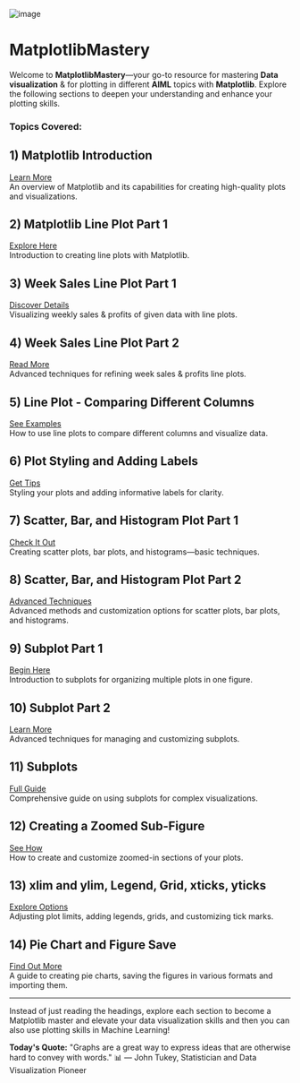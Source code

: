 ![image](https://github.com/user-attachments/assets/2f7966a3-f76f-49fc-b154-88153c7592b8)

# MatplotlibMastery

Welcome to **MatplotlibMastery**—your go-to resource for mastering **Data visualization** & for plotting in different **AIML** topics with **Matplotlib**. Explore the following sections to deepen your understanding and enhance your plotting skills.

### Topics Covered:

## 1) Matplotlib Introduction
[Learn More](https://example.com/matplotlib-intro)  
An overview of Matplotlib and its capabilities for creating high-quality plots and visualizations.

## 2) Matplotlib Line Plot Part 1
[Explore Here](https://example.com/matplotlib-lineplot-part1)  
Introduction to creating line plots with Matplotlib.

## 3) Week Sales Line Plot Part 1
[Discover Details](https://example.com/week-sales-line-plot-part1)  
Visualizing weekly sales & profits of given data with line plots.

## 4) Week Sales Line Plot Part 2
[Read More](https://example.com/week-sales-line-plot-part2)  
Advanced techniques for refining week sales & profits line plots.

## 5) Line Plot - Comparing Different Columns
[See Examples](https://example.com/line-plot-comparing-different-columns)  
How to use line plots to compare different columns and visualize data.

## 6) Plot Styling and Adding Labels
[Get Tips](https://example.com/plot-styling-and-adding-labels)  
Styling your plots and adding informative labels for clarity.

## 7) Scatter, Bar, and Histogram Plot Part 1
[Check It Out](https://example.com/scatter-bar-histogram-part1)  
Creating scatter plots, bar plots, and histograms—basic techniques.

## 8) Scatter, Bar, and Histogram Plot Part 2
[Advanced Techniques](https://example.com/scatter-bar-histogram-part2)  
Advanced methods and customization options for scatter plots, bar plots, and histograms.

## 9) Subplot Part 1
[Begin Here](https://example.com/subplot-part1)  
Introduction to subplots for organizing multiple plots in one figure.

## 10) Subplot Part 2
[Learn More](https://example.com/subplot-part2)  
Advanced techniques for managing and customizing subplots.

## 11) Subplots
[Full Guide](https://example.com/subplots)  
Comprehensive guide on using subplots for complex visualizations.

## 12) Creating a Zoomed Sub-Figure
[See How](https://example.com/creating-a-zoomed-sub-figure)  
How to create and customize zoomed-in sections of your plots.

## 13) xlim and ylim, Legend, Grid, xticks, yticks
[Explore Options](https://example.com/xlim-ylim-legend-grid-xticks-yticks)  
Adjusting plot limits, adding legends, grids, and customizing tick marks.

## 14) Pie Chart and Figure Save
[Find Out More](https://example.com/pie-chart-figure-save)  
A guide to creating pie charts, saving the figures in various formats and importing them.

---

Instead of just reading the headings, explore each section to become a Matplotlib master and elevate your data visualization skills and then you can also use plotting skills in Machine Learning!

**Today's Quote:** "Graphs are a great way to express ideas that are otherwise hard to convey with words." 📊
— John Tukey, Statistician and Data Visualization Pioneer

